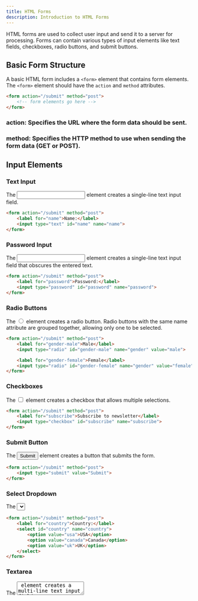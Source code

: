 ```yaml
---
title: HTML Forms
description: Introduction to HTML Forms
---
```


HTML forms are used to collect user input and send it to a server for processing. Forms can contain various types of input elements like text fields, checkboxes, radio buttons, and submit buttons.

## Basic Form Structure

A basic HTML form includes a `<form>` element that contains form elements. The `<form>` element should have the `action` and `method` attributes.

```html
<form action="/submit" method="post">
    <!-- form elements go here -->
</form>
```

### action: Specifies the URL where the form data should be sent.
### method: Specifies the HTTP method to use when sending the form data (GET or POST).
## Input Elements
### Text Input
The <input type="text"> element creates a single-line text input field.

```html
<form action="/submit" method="post">
    <label for="name">Name:</label>
    <input type="text" id="name" name="name">
</form>
```
### Password Input
The <input type="password"> element creates a single-line text input field that obscures the entered text.

```html
<form action="/submit" method="post">
    <label for="password">Password:</label>
    <input type="password" id="password" name="password">
</form>
```
### Radio Buttons
The <input type="radio"> element creates a radio button. Radio buttons with the same name attribute are grouped together, allowing only one to be selected.

```html
<form action="/submit" method="post">
    <label for="gender-male">Male</label>
    <input type="radio" id="gender-male" name="gender" value="male">

    <label for="gender-female">Female</label>
    <input type="radio" id="gender-female" name="gender" value="female">
</form>
```
### Checkboxes
The <input type="checkbox"> element creates a checkbox that allows multiple selections.

```html
<form action="/submit" method="post">
    <label for="subscribe">Subscribe to newsletter</label>
    <input type="checkbox" id="subscribe" name="subscribe">
</form>
```
### Submit Button
The <input type="submit"> element creates a button that submits the form.

```html
<form action="/submit" method="post">
    <input type="submit" value="Submit">
</form>
```
### Select Dropdown
The <select> element creates a dropdown list.

```html
<form action="/submit" method="post">
    <label for="country">Country:</label>
    <select id="country" name="country">
        <option value="usa">USA</option>
        <option value="canada">Canada</option>
        <option value="uk">UK</option>
    </select>
</form>
```
### Textarea
The <textarea> element creates a multi-line text input field.

```html
<form action="/submit" method="post">
    <label for="message">Message:</label>
    <textarea id="message" name="message" rows="4" cols="50"></textarea>
</form>
```
### Example Form
Here is an example of a complete form with various input elements:

```html
<!DOCTYPE html>
<html>
<head>
    <title>HTML Form Example</title>
</head>
<body>

<h2>Contact Form</h2>

<form action="/submit" method="post">
    <label for="name">Name:</label>
    <input type="text" id="name" name="name"><br><br>

    <label for="email">Email:</label>
    <input type="email" id="email" name="email"><br><br>
    
    <label for="password">Password:</label>
    <input type="password" id="password" name="password"><br><br>
    
    <label for="gender">Gender:</label><br>
    <input type="radio" id="gender-male" name="gender" value="male">
    <label for="gender-male">Male</label><br>
    <input type="radio" id="gender-female" name="gender" value="female">
    <label for="gender-female">Female</label><br><br>
    
    <label for="hobbies">Hobbies:</label><br>
    <input type="checkbox" id="hobbies-reading" name="hobbies" value="reading">
    <label for="hobbies-reading">Reading</label><br>
    <input type="checkbox" id="hobbies-traveling" name="hobbies" value="traveling">
    <label for="hobbies-traveling">Traveling</label><br><br>
    
    <label for="country">Country:</label>
    <select id="country" name="country">
        <option value="usa">USA</option>
        <option value="canada">Canada</option>
        <option value="uk">UK</option>
    </select><br><br>
    
    <label for="message">Message:</label><br>
    <textarea id="message" name="message" rows="4" cols="50"></textarea><br><br>
    
    <input type="submit" value="Submit">
</form>

</body>
</html>
```
Conclusion
HTML forms are a fundamental part of web development, enabling user interaction and data collection. By understanding the various form elements and their attributes, you can create comprehensive and functional forms for your web applications.